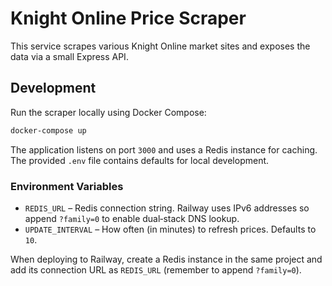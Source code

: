 # Knight Online Price Scraper

This service scrapes various Knight Online market sites and exposes the data via a small Express API.

## Development

Run the scraper locally using Docker Compose:

```bash
docker-compose up
```

The application listens on port `3000` and uses a Redis instance for caching. The provided `.env` file contains defaults for local development.

### Environment Variables

- `REDIS_URL` – Redis connection string. Railway uses IPv6 addresses so append `?family=0` to enable dual‑stack DNS lookup.
- `UPDATE_INTERVAL` – How often (in minutes) to refresh prices. Defaults to `10`.

When deploying to Railway, create a Redis instance in the same project and add its connection URL as `REDIS_URL` (remember to append `?family=0`).
